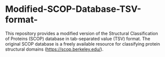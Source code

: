 # Modified-SCOP-Database-TSV-format-
This repository provides a modified version of the Structural Classification of Proteins (SCOP) database in tab-separated value (TSV) format.  The original SCOP database is a freely available resource for classifying protein structural domains (https://scop.berkeley.edu/).
